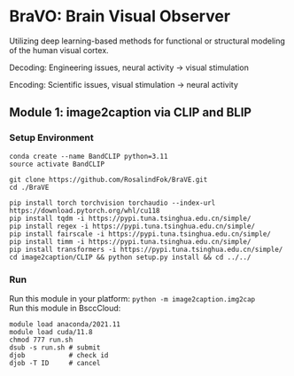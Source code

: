 # BraVO: Brain Visual Observer
Utilizing deep learning-based methods for functional or structural modeling of the human visual cortex.

Decoding: Engineering issues, neural activity $\rightarrow$ visual stimulation 

Encoding: Scientific issues, visual stimulation $\rightarrow$ neural activity


## Module 1: image2caption via CLIP and BLIP
### Setup Environment
```shell
conda create --name BandCLIP python=3.11
source activate BandCLIP

git clone https://github.com/RosalindFok/BraVE.git
cd ./BraVE

pip install torch torchvision torchaudio --index-url https://download.pytorch.org/whl/cu118
pip install tqdm -i https://pypi.tuna.tsinghua.edu.cn/simple/
pip install regex -i https://pypi.tuna.tsinghua.edu.cn/simple/
pip install fairscale -i https://pypi.tuna.tsinghua.edu.cn/simple/
pip install timm -i https://pypi.tuna.tsinghua.edu.cn/simple/
pip install transformers -i https://pypi.tuna.tsinghua.edu.cn/simple/
cd image2caption/CLIP && python setup.py install && cd ../../
```

### Run 
Run this module in your platform: `python -m image2caption.img2cap` </br>
Run this module in BsccCloud: 
``` shell
module load anaconda/2021.11 
module load cuda/11.8
chmod 777 run.sh
dsub -s run.sh # submit 
djob           # check id
djob -T ID     # cancel
```
